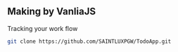 ## Making by VanliaJS 

Tracking your work flow

```bash
git clone https://github.com/SAINTLUXPGW/TodoApp.git
```
